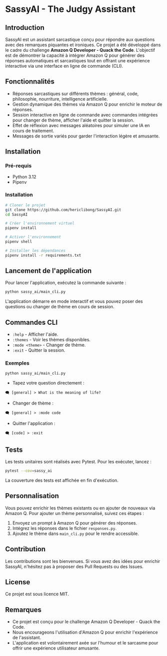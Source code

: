 # SassyAI - The Judgy Assistant

## Introduction

SassyAI est un assistant sarcastique conçu pour répondre aux questions avec des remarques piquantes et ironiques. Ce projet a été développé dans le cadre du challenge **Amazon Q Developer - Quack the Code**. L'objectif est de démontrer la capacité à intégrer Amazon Q pour générer des réponses automatiques et sarcastiques tout en offrant une expérience interactive via une interface en ligne de commande (CLI).

## Fonctionnalités

* Réponses sarcastiques sur différents thèmes : général, code, philosophie, nourriture, intelligence artificielle.
* Gestion dynamique des thèmes via Amazon Q pour enrichir le moteur de réponses.
* Session interactive en ligne de commande avec commandes intégrées pour changer de thème, afficher l'aide et quitter la session.
* Effet de réflexion avec messages aléatoires pour simuler une IA en cours de traitement.
* Messages de sortie variés pour garder l'interaction légère et amusante.

## Installation

### Pré-requis

* Python 3.12
* Pipenv

### Installation

```bash
# Cloner le projet
git clone https://github.com/hericlibong/SassyAI.git
cd SassyAI

# Créer l'environnement virtuel
pipenv install

# Activer l'environnement
pipenv shell

# Installer les dépendances
pipenv install -r requirements.txt
```

## Lancement de l'application

Pour lancer l'application, exécutez la commande suivante :

```bash
python sassy_ai/main_cli.py
```

L'application démarre en mode interactif et vous pouvez poser des questions ou changer de thème en cours de session.

## Commandes CLI

* `:help` - Afficher l'aide.
* `:themes` - Voir les thèmes disponibles.
* `:mode <theme>` - Changer de thème.
* `:exit` - Quitter la session.

### Exemples

```bash
python sassy_ai/main_cli.py
```

* Tapez votre question directement :

```
🗨️ [general] > What is the meaning of life?
```

* Changer de thème :

```
🗨️ [general] > :mode code
```

* Quitter l'application :

```
🗨️ [code] > :exit
```

## Tests

Les tests unitaires sont réalisés avec Pytest. Pour les exécuter, lancez :

```bash
pytest --cov=sassy_ai
```

La couverture des tests est affichée en fin d'exécution.

## Personnalisation

Vous pouvez enrichir les thèmes existants ou en ajouter de nouveaux via Amazon Q. Pour ajouter un thème personnalisé, suivez ces étapes :

1. Envoyez un prompt à Amazon Q pour générer des réponses.
2. Intégrez les réponses dans le fichier `responses.py`.
3. Ajoutez le thème dans `main_cli.py` pour le rendre accessible.

## Contribution

Les contributions sont les bienvenues. Si vous avez des idées pour enrichir SassyAI, n'hésitez pas à proposer des Pull Requests ou des Issues.

## License

Ce projet est sous licence MIT.

## Remarques

* Ce projet est conçu pour le challenge Amazon Q Developer - Quack the Code.
* Nous encourageons l'utilisation d'Amazon Q pour enrichir l'expérience de l'assistant.
* L'application est volontairement axée sur l'humour et le sarcasme pour offrir une expérience utilisateur amusante.

